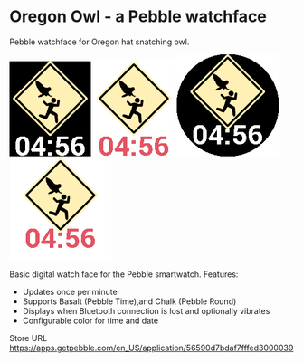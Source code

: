 # Oregon Owl - a Pebble watchface

Pebble watchface for Oregon hat snatching owl.

![](screenshots/basalt_0456_black_white.png)
![](screenshots/basalt_0456_white_red.png)
![](screenshots/chalk_0456_black_white.png)
![](screenshots/chalk_0456_white_red.png)

Basic digital watch face for the Pebble smartwatch. Features:
  * Updates once per minute
  * Supports Basalt (Pebble Time),and Chalk (Pebble Round)
  * Displays when Bluetooth connection is lost and optionally vibrates
  * Configurable color for time and date

Store URL https://apps.getpebble.com/en_US/application/56590d7bdaf7fffed3000039
